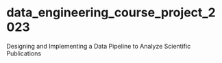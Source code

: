 # data_engineering_course_project_2023
Designing and Implementing a Data Pipeline to Analyze Scientific Publications
